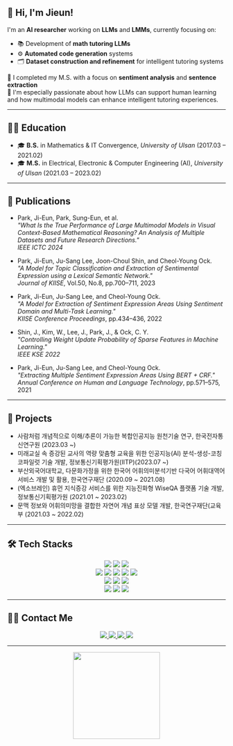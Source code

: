 ## 👋 Hi, I'm Jieun!

I'm an **AI researcher** working on **LLMs** and **LMMs**, currently focusing on:
- 📚 Development of **math tutoring LLMs**
- ⚙️ **Automated code generation** systems
- 🗂️ **Dataset construction and refinement** for intelligent tutoring systems

💬 I completed my M.S. with a focus on **sentiment analysis** and **sentence extraction**  
🤖 I'm especially passionate about how LLMs can support human learning and how multimodal models can enhance intelligent tutoring experiences.

---

## 🧑‍🎓 Education
- 🎓 **B.S.** in Mathematics & IT Convergence, *University of Ulsan* (2017.03 – 2021.02)  
- 🎓 **M.S.** in Electrical, Electronic & Computer Engineering (AI), *University of Ulsan* (2021.03 – 2023.02)

---

## 📄 Publications
- Park, Ji-Eun, Park, Sung-Eun, et al.  
  _"What Is the True Performance of Large Multimodal Models in Visual Context-Based Mathematical Reasoning? An Analysis of Multiple Datasets and Future Research Directions."_  
  *IEEE ICTC 2024*

- Park, Ji-Eun, Ju-Sang Lee, Joon-Choul Shin, and Cheol-Young Ock.  
  _"A Model for Topic Classification and Extraction of Sentimental Expression using a Lexical Semantic Network."_  
  *Journal of KIISE*, Vol.50, No.8, pp.700–711, 2023

- Park, Ji-Eun, Ju-Sang Lee, and Cheol-Young Ock.  
  _"A Model for Extraction of Sentiment Expression Areas Using Sentiment Domain and Multi-Task Learning."_  
  *KIISE Conference Proceedings*, pp.434–436, 2022

- Shin, J., Kim, W., Lee, J., Park, J., & Ock, C. Y.  
  _"Controlling Weight Update Probability of Sparse Features in Machine Learning."_  
  *IEEE KSE 2022*

- Park, Ji-Eun, Ju-Sang Lee, and Cheol-Young Ock.  
  _"Extracting Multiple Sentiment Expression Areas Using BERT + CRF."_  
  *Annual Conference on Human and Language Technology*, pp.571–575, 2021

---

## 🧪 Projects
- 사람처럼 개념적으로 이해/추론이 가능한 복합인공지능 원천기술 연구, 한국전자통신연구원 (2023.03 ~)
- 미래교실 속 증강된 교사의 역량 맞춤형 교육을 위한 인공지능(AI) 분석-생성-코칭 코파일럿 기술 개발, 정보통신기획평가원(IITP)(2023.07 ~)
- 부산외국어대학교, 다문화가정을 위한 한국어 어휘의미분석기반 다국어 어휘대역어 서비스 개발 및 활용, 한국연구재단 (2020.09 ~ 2021.08)
- (엑소브레인) 휴먼 지식증강 서비스를 위한 지능진화형 WiseQA 플랫폼 기술 개발, 정보통신기획평가원 (2021.01 ~ 2023.02)
- 문맥 정보와 어휘의미망을 결합한 자연어 개념 표상 모델 개발, 한국연구재단(교육부 (2021.03 ~ 2022.02)

---

## 🛠️ Tech Stacks

<div align="center">
  <!-- Language & Infra -->
  <img src="https://img.shields.io/badge/C-A8B9CC?style=for-the-badge&logo=C&logoColor=white">
  <img src="https://img.shields.io/badge/Python-3776AB?style=for-the-badge&logo=Python&logoColor=white">
  <img src="https://img.shields.io/badge/Linux-FCC624?style=for-the-badge&logo=Linux&logoColor=white"><br/>

  <!-- Frameworks & Tools -->
  <img src="https://img.shields.io/badge/PyTorch-EE4C2C?style=for-the-badge&logo=PyTorch&logoColor=white">
  <img src="https://img.shields.io/badge/TensorFlow-FF6F00?style=for-the-badge&logo=TensorFlow&logoColor=white">
  <img src="https://img.shields.io/badge/Selenium-43B02A?style=for-the-badge&logo=Selenium&logoColor=white">
  <img src="https://img.shields.io/badge/Hugging_Face-FC9368?style=for-the-badge&logo=HuggingFace&logoColor=white">
  <img src="https://img.shields.io/badge/spaCy-09A3AF?style=for-the-badge&logo=spaCy&logoColor=white"><br/>

  <!-- Database & Backend -->
  <img src="https://img.shields.io/badge/MongoDB-47A248?style=for-the-badge&logo=MongoDB&logoColor=white">
  <img src="https://img.shields.io/badge/PostgreSQL-336791?style=for-the-badge&logo=PostgreSQL&logoColor=white">
  <img src="https://img.shields.io/badge/Redis-DC382D?style=for-the-badge&logo=Redis&logoColor=white"><br/>

  <!-- DevOps & Collaboration -->
  <img src="https://img.shields.io/badge/Docker-2496ED?style=for-the-badge&logo=Docker&logoColor=white">
  <img src="https://img.shields.io/badge/GitHub-181717?style=for-the-badge&logo=GitHub&logoColor=white">
  <img src="https://img.shields.io/badge/Notion-000000?style=for-the-badge&logo=Notion&logoColor=white"><br/>
</div>

---

## 🧑‍💻 Contact Me
<div align="center">
  <a href="mailto:geeag51@gmail.com">
    <img src="https://img.shields.io/badge/Gmail-D14836?style=for-the-badge&logo=gmail&logoColor=white">
  </a>
  <a href="www.linkedin.com/in/지은-박-58ba99245">
    <img src="https://img.shields.io/badge/LinkedIn-0077B5?style=for-the-badge&logo=linkedin&logoColor=white">
  </a>
  <a href="https://scholar.google.co.kr/citations?user=m6lNEksAAAAJ&hl=ko">
    <img src="https://img.shields.io/badge/Google_Scholar-4285F4?style=for-the-badge&logo=google-scholar&logoColor=white">
  </a>
  <a href="https://velog.io/@jieun9851/posts">
    <img src="https://img.shields.io/badge/Velog-20C997?style=for-the-badge&logo=Velog&logoColor=white">
  </a>
</div>

---

<p align="center">
  <img src='https://raw.githubusercontent.com/Tarikul-Islam-Anik/Animated-Fluent-Emojis/master/Emojis/Animals/Penguin.png' width="200" />
</p>
<!--   <br/>
  <a href="https://stats.hyochan.dev/en/stats/jieun9851">
    <img src="https://github-readme-stats.vercel.app/api?username=jieun9851&show_icons=true&theme=tokyonight" width="500" />
  </a>
</p>
 -->
